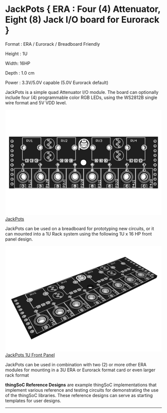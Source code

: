 # JackPots { ERA : Four (4) Attenuator, Eight (8) Jack I/O board for Eurorack }

Format : ERA / Eurorack / Breadboard Friendly

Height : 1U 

Width: 16HP

Depth : 1.0 cm

Power : 3.3V/5.0V capable (5.0V Eurorack default)

JackPots is a simple quad Attenuator I/O module.
The board can optionally include four (4) programmable color RGB LEDs,
using the WS2812B single wire format and 5V VDD level.

[![thingSoC JackPots](https://github.com/PatternAgents/JackPots/blob/master/JackPots/images/JackPots_top.png?raw=true)JackPots](https://github.com/patternagents/JackPots)

JackPots can be used on a breadboard for prototyping new circuits,
or it can mounted into a 1U Rack system using the following 1U x 16 HP front panel design.

[![JackPots 1U Front Panel](https://github.com/PatternAgents/JackPots/blob/master/JackPots/images/JackPots_iso.png?raw=true)JackPots 1U Front Panel](https://github.com/patternagents/JackPots)

JackPots can be used in combination with two (2) or more other ERA modules
for mounting in a 3U ERA or Eurorack format card or even larger rack format


**thingSoC Reference Designs** are example thingSoC implementations that implement
various reference and testing circuits for demonstrating the use of the thingSoC libraries.
These reference designs can serve as starting templates for user designs.

---------------------------------------


